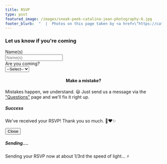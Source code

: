 ```yaml
---
title: RSVP
type: post
featured_image: /images/sneak-peek-catalina-jean-photography-6.jpg
footer_blurb:  "  |  Photos on this page taken by <a href=\"https://catalinajean.com\" target=\"_blank\">Catalina Jean Photography</a>"
---
```

<!-- Reservation -->
<section class="section-reservation bg1-pattern p-t-100 p-b-113">
	<div class="container">
		<div class="row">
			<div class="col-lg-12 p-b-30">
				<div class="t-center">
					<!--<span class="tit2 t-center">
						RSVP
					</span>-->
					<h3 class="tit3 t-center m-b-35 m-t-2">
						Let us know if you're coming
					</h3>
				</div>
				<form class="wrap-form-reservation size22 m-l-r-auto" id="rsvp-form">
					<div class="row">
						<div class="col-md-12">
							<!-- Name -->
							<span class="txt9">
								Name(s)
							</span>
							<div class="wrap-inputname size12 bo2 bo-rad-10 m-t-3 m-b-23">
								<input class="bo-rad-10 sizefull txt10 p-l-20" type="text" name="names" placeholder="Name(s)" />
							</div>
						</div>
					</div>
					<div class="row">
						<div class="col-md-4">
							<!-- People -->
							<span class="txt9">
									Are you coming?
							</span>
							<div class="wrap-inputpeople size12 bo2 bo-rad-10 m-t-3 m-b-23">
								<!-- Select2 -->
								<select class="selection-1" name="rsvp" id="rsvp-select">
									<option>--Select--</option>
									<option>Yes</option>
									<option>No</option>
								</select>
							</div>
						</div>
						<div class="col-md-4" style="display:none;" >
							<!-- Phone -->
							<span class="txt9">
								Phone
							</span>
							<div class="wrap-inputphone size12 bo2 bo-rad-10 m-t-3 m-b-23">
								<input class="bo-rad-10 sizefull txt10 p-l-20" type="text" name="phone" placeholder="Phone" id="phone-input" />
							</div>
						</div>
						<div class="col-md-4" style="display:none;">
							<!-- Email -->
							<span class="txt9">
								Email
							</span>
							<div class="wrap-inputemail size12 bo2 bo-rad-10 m-t-3 m-b-23">
								<input class="bo-rad-10 sizefull txt10 p-l-20" type="text"  name="email" placeholder="Email" id="email-input" />
							</div>
						</div>
					</div>
					<div class="row">
						<div class="col-md-8" style="display:none;" id="dietary-restrictions-div" >
							<!-- Name -->
							<span class="txt9" id="dietary-restrictions-label">
								Dietary Restrictions
							</span>
							<div class="wrap-inputname size12 bo2 bo-rad-10 m-t-3 m-b-23">
								<input class="bo-rad-10 sizefull txt10 p-l-20" type="text" name="dietary" placeholder="Dietary Restrictions" id="dietary-input" />
							</div>
						</div>
						<div class="col-md-4" style="display:none;">
							<!-- People -->
							<span class="txt9">
									Joining for Jetboat ride Friday? <a href="/schedule#jetboats" target="_blank" style="text-decoration: underline;">(more info)</a>
							</span>
							<div class="wrap-inputpeople size12 bo2 bo-rad-10 m-t-3 m-b-23">
								<!-- Select2 -->
								<select class="selection-1" name="jetboat" id="jetboat-select">
									<option>--Select--</option>
									<option>Yes</option>
									<option>No</option>
								</select>
							</div>
						</div>
					</div>
					<div class="wrap-btn-booking flex-c-m m-t-6">
						<!-- Button3 -->
						<button id="submit-form" type="submit" class="btn3 flex-c-m size13 txt11 trans-0-4" style="display:none;">
							RSVP
						</button>
					</div>
				</form>
			</div>
		</div>
		<div class="info-reservation flex-w p-t-80">
			<div class="sizefull w-full-lg p-t-20 p-r-30 p-r-0-md">
				<h4 class="txt5 m-b-18" style="text-align: center">
					Make a mistake?
				</h4>
				<p class="size25" style="margin-left: auto; margin-right: auto;">
					Mistakes happen, we understand. 😃 Just send us a message via the <a href="/contact/">"Questions"</a> page and we'll fix it right up.
				</p>
			</div>
		</div>
	</div>
</section>
<!-- Container Selection1 -->
<div id="dropDownSelect1"></div>
<!-- Modal -->
<div class="modal fade" id="confirmationModal" tabindex="-1" role="dialog" aria-labelledby="confirmationModalLabel" aria-hidden="true" data-backdrop="false">
	<div class="modal-dialog" role="document">
		<div class="modal-content">
		<div class="modal-header">
			<h5 class="modal-title" id="confirmationModalLabel">Success</h5>
		</div>
		<div class="modal-body">
			<p>We've received your RSVP! Thank you so much. 🎊❤✨</p>
		</div>
		<div class="modal-footer">
			<button type="button" class="btn btn-secondary" data-dismiss="modal">Close</button>
		</div>
		</div>
	</div>
	</div>
<div class="modal fade" id="sendingModal" tabindex="-1" role="dialog" aria-labelledby="sendingModalLabel" aria-hidden="true" data-backdrop="false">
	<div class="modal-dialog" role="document">
		<div class="modal-content">
		<div class="modal-header">
			<h5 class="modal-title" id="sendingModalLabel">Sending....</h5>
		</div>
		<div class="modal-body">
			<p>Sending your RSVP now at about 1/3rd the speed of light... ⚡</p>
		</div>
		</div>
	</div>
</div>